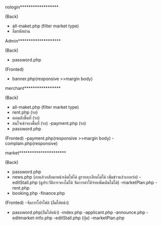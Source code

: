 nologin******************

(Back)
- all-maket.php (filter market type)
- ลืมรหัสผ่าน


Admin********************

(Back)
- password.php

(Fronted) 
- banner.php(responsive >>margin body) 

merchant*****************

(Back)
- all-maket.php (filter market type)
- rent.php (รอ)
- แผนผังพื้นที่  (รอ)
- สนใจเช่าจองพื้นที่  (รอ)
-payment.php (รอ)
- password.php

(Fronted) 
-payment.php(responsive >>margin body) 
-complain.php(responsive) 

market**********************

(Back)
- password.php
- news.php (ลบแล้วกลับมาหน้าเดิมไม่ได้ ดูรายละเอียดไม่ได้ เพิ่มข่าวแล้วเออเร่อ)
-editStall.php (ดูประวัติการจองไม่ได้ จัดการค่าใช้จ่ายเพิ่มเติมไม่ได้)
-marketPlan.php
-rent.php
- booking.php
-finance.php

(Fronted) 
-จัดการโปรไฟล์ (ลืมใส่หน้า)
- password.php(ลืมใส่หน้า)
-index.php
-applicant.php
-announce.php
-editmarket-info.php
-editStall.php (ปุ่ม)
-marketPlan.php
